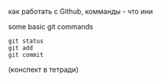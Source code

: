 как работать с Github, комманды - что ини 

some basic git commands
```
git status
git add
git commit
```

(конспект в тетради)
